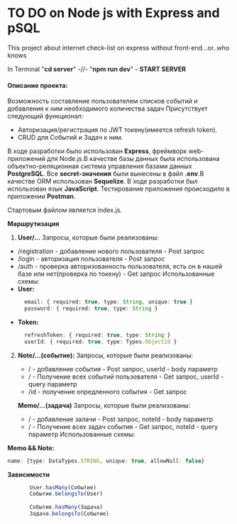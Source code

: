   # TO DO on Node js with Express and pSQL 
This project about internet check-list on express without front-end...or..who knows

In Terminal "**cd server**" -//- "**npm run dev**" - **START SERVER** 


#### Описание проекта:
Возможность составление пользователем списков событий и добавления к ним необходимого количества задач
Присутствует следующий функционал:
+ Авторизация/регистрация по JWT токену(имеется refresh token).
+ CRUD для Событий и Задач к ним.


В ходе разработки было использован **Express**, фреймворк web-приложений для Node.js.В качестве базы данных была использована объектно-реляционная система управления базами данных **PostgreSQL**. Все **secret-значения** были вынесены в файл **.env**.В качестве ORM использован **Sequelize**. В ходе разработки был использован язык **JavaScript**. Тестирование приложения происходило в приложении **Postman**.

Стартовым файлом является index.js.

**Маршрутизация**
1. **User/...**
   Запросы, которые были реализованы:
+ /registration - добавление нового пользователя - Post запрос
+ /login - авторизация пользователя - Post запрос
+ /auth - проверка авторизованность пользователя, есть он в нашей базе или нет(проверка по токену) - Get запрос
  Использованные схемы:
+ **User:**
     ```ts
       email: { required: true, type: String, unique: true }
       password: { required: true, type: String }
     ```
+ **Token:**
   ```ts
     refreshToken: { required: true, type: String }
     userId: { required: true, type: Types.ObjectId }
   ```
2. **Note/...(событие):**
   Запросы, которые были реализованы:
    + / - добавление события - Post запрос, userId - body параметр
    + / - Получение всех событий пользователя - Get запрос, userId - query параметр
    + /id - получение опредленного события - Get запрос
   
   **Memo/...(задача)**
   Запросы, которые были реализованы:
    + / - добавление залачи - Post запрос, noteId - body параметр
    + / - Получение всех задач события - Get запрос, noteId - query параметр
    Использованные схемы:

  **Memo && Note:**
  ```ts
  name: {type: DataTypes.STRING, unique: true, allowNull: false}
  ```

**Зависимости**
 ```ts
        User.hasMany(Событие)
        Событие.belongsTo(User)
        
        Событие.hasMany(Задача)
        Задача.belongsTo(Событие)
 ```
